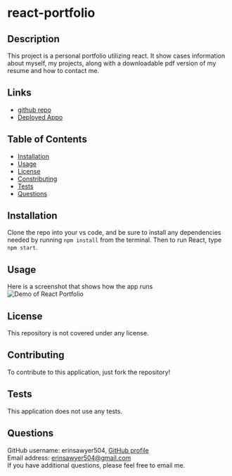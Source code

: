# react-portfolio

## Description
This project is a personal portfolio utilizing react.  It show cases information about myself, my projects, along with a downloadable pdf version of my resume and how to contact me.  

## Links
- [github repo](https://github.com/erinsawyer504/react-portfolio)
- [Deployed Appo]()

## Table of Contents
- [Installation](#installation)  
- [Usage](#usage)  
- [License](#license)  
- [Constributing](#contributing)  
- [Tests](#tests)  
- [Questions](#questions)

## Installation
Clone the repo into your vs code, and be sure to install any dependencies needed by running `npm install` from the terminal.  Then to run React, type `npm start`.

## Usage
Here is a screenshot that shows how the app runs
![Demo of React Portfolio](./assets/employeeTracker.PNG)

## License
This repository is not covered under any license.

## Contributing
To contribute to this application, just fork the repository!

## Tests
This application does not use any tests.

## Questions
GitHub username: erinsawyer504, 
[GitHub profile](https://www.github.com/erinsawyer504)    
Email address: erinsawyer504@gmail.com  
If you have additional questions, please feel free to email me.